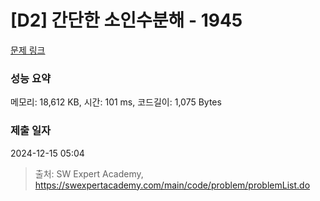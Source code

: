 # [D2] 간단한 소인수분해 - 1945 

[문제 링크](https://swexpertacademy.com/main/code/problem/problemDetail.do?contestProbId=AV5Pl0Q6ANQDFAUq) 

### 성능 요약

메모리: 18,612 KB, 시간: 101 ms, 코드길이: 1,075 Bytes

### 제출 일자

2024-12-15 05:04



> 출처: SW Expert Academy, https://swexpertacademy.com/main/code/problem/problemList.do